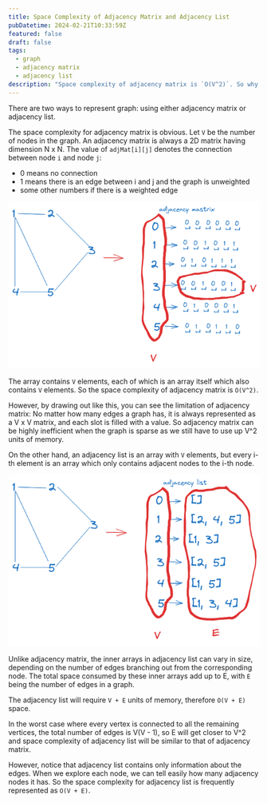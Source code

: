 ```yaml
---
title: Space Complexity of Adjacency Matrix and Adjacency List
pubDatetime: 2024-02-21T10:33:59Z
featured: false
draft: false
tags:
  - graph
  - adjacency matrix
  - adjacency list
description: "Space complexity of adjacency matrix is `O(V^2)`. So why is space complexity of adjacency list `O(V + E)`"
---
```


There are two ways to represent graph: using either adjacency matrix or adjacency list.

The space complexity for adjacency matrix is obvious. Let `V` be the number of nodes in the graph. An adjacency matrix is always a 2D matrix having dimension N x N.
The value of `adjMat[i][j]` denotes the connection between node `i` and node `j`:

- 0 means no connection
- 1 means there is an edge between i and j and the graph is unweighted
- some other numbers if there is a weighted edge

![graph represented as adjacency matrix](../../assets/adjacency-matrix-space-complexity.png)

The array contains `V` elements, each of which is an array itself which also contains `V` elements. So the space complexity of adjacency matrix is `O(V^2)`.

However, by drawing out like this, you can see the limitation of adjacency matrix: No matter how many edges a graph has, it is always represented as a V x V matrix, and each slot is filled with a value. So adjacency matrix can be highly inefficient when the graph is sparse as we still have to use up V^2 units of memory.

On the other hand, an adjacency list is an array with `V` elements, but every i-th element is an array which only contains adjacent nodes to the i-th node.

![graph represented as adjacency list](../../assets/adjacency-list-space-complexity.png)

Unlike adjacency matrix, the inner arrays in adjacency list can vary in size, depending on the number of edges branching out from the corresponding node. The total space consumed by these inner arrays add up to E, with `E` being the number of edges in a graph.

The adjacency list will require `V + E` units of memory, therefore `O(V + E)` space.

In the worst case where every vertex is connected to all the remaining vertices, the total number of edges is V(V - 1), so E will get closer to V^2 and space complexity of adjacency list will be similar to that of adjacency matrix.

However, notice that adjacency list contains only information about the edges. When we explore each node, we can tell easily how many adjacency nodes it has. So the space complexity for adjacency list is frequently represented as `O(V + E)`.
